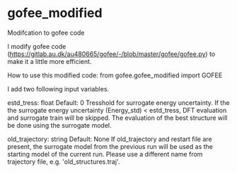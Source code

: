 # gofee_modified
Modifcation to gofee code

I modify gofee code (https://gitlab.au.dk/au480665/gofee/-/blob/master/gofee/gofee.py) to make it a little more efficient. 


How to use this modified code:
from gofee.gofee_modified import GOFEE


I add two following input variables. 

estd_tress: float
        Default: 0
        Tresshold for surrogate energy uncertainty. 
        If the the surrogate energy uncertainty (Energy_std) < estd_tress, DFT evaluation and surrogate train will be skipped. The evaluation of the best structure will be done using the surrogate model. 
  
old_trajectory: string
        Default: None
        If old_trajectory and restart file are present, the surrogate model from the previous run will be used as the starting model of the current run. Please use a different name from trajectory file, e.g. 'old_structures.traj'. 

